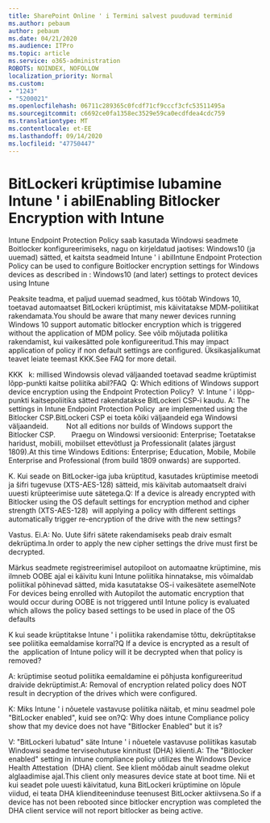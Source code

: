 ```yaml
---
title: SharePoint Online ' i Termini salvest puuduvad terminid
ms.author: pebaum
author: pebaum
ms.date: 04/21/2020
ms.audience: ITPro
ms.topic: article
ms.service: o365-administration
ROBOTS: NOINDEX, NOFOLLOW
localization_priority: Normal
ms.custom:
- "1243"
- "5200021"
ms.openlocfilehash: 06711c289365c0fcdf71cf9cccf3cfc53511495a
ms.sourcegitcommit: c6692ce0fa1358ec3529e59ca0ecdfdea4cdc759
ms.translationtype: MT
ms.contentlocale: et-EE
ms.lasthandoff: 09/14/2020
ms.locfileid: "47750447"
---
```

# <a name="enabling-bitlocker-encryption-with-intune"></a><span data-ttu-id="8c19e-102">BitLockeri krüptimise lubamine Intune ' i abil</span><span class="sxs-lookup"><span data-stu-id="8c19e-102">Enabling Bitlocker Encryption with Intune</span></span>

<span data-ttu-id="8c19e-103">Intune Endpoint Protection Policy saab kasutada Windowsi seadmete Boitlocker konfigureerimiseks, nagu on kirjeldatud jaotises: Windows10 (ja uuemad) sätted, et kaitsta seadmeid Intune ' i abil</span><span class="sxs-lookup"><span data-stu-id="8c19e-103">Intune Endpoint Protection Policy can be used to configure Boitlocker encryption settings for Windows devices as described in : Windows10 (and later) settings to protect devices using Intune</span></span>

<span data-ttu-id="8c19e-104">Peaksite teadma, et paljud uuemad seadmed, kus töötab Windows 10, toetavad automaatset BitLockeri krüptimist, mis käivitatakse MDM-poliitikat rakendamata.</span><span class="sxs-lookup"><span data-stu-id="8c19e-104">You should be aware that many newer devices running Windows 10 support automatic bitlocker encryption which is triggered without the application of MDM policy.</span></span> <span data-ttu-id="8c19e-105">See võib mõjutada poliitika rakendamist, kui vaikesätted pole konfigureeritud.</span><span class="sxs-lookup"><span data-stu-id="8c19e-105">This may impact application of policy if non default settings are configured.</span></span> <span data-ttu-id="8c19e-106">Üksikasjalikumat teavet leiate teemast KKK.</span><span class="sxs-lookup"><span data-stu-id="8c19e-106">See FAQ for more detail.</span></span>


<span data-ttu-id="8c19e-107">KKK   k: millised Windowsis olevad väljaanded toetavad seadme krüptimist lõpp-punkti kaitse poliitika abil?</span><span class="sxs-lookup"><span data-stu-id="8c19e-107">FAQ  Q: Which editions of Windows support device encryption using the Endpoint Protection Policy?</span></span>
<span data-ttu-id="8c19e-108"> V: Intune ' i lõpp-punkti kaitsepoliitika sätted rakendatakse BitLockeri CSP-i kaudu.</span><span class="sxs-lookup"><span data-stu-id="8c19e-108"> A: The settings in Intune Endpoint Protection Policy  are implemented using the Bitlocker CSP.</span></span><span data-ttu-id="8c19e-109">BitLockeri CSP ei toeta kõiki väljaandeid ega Windowsi väljaandeid. 
     </span><span class="sxs-lookup"><span data-stu-id="8c19e-109">  Not all editions nor builds of Windows support the Bitlocker CSP. 
     </span></span> <span data-ttu-id="8c19e-110">Praegu on Windowsi versioonid: Enterprise; Toetatakse haridust, mobiili, mobiilset ettevõtlust ja Professionalit (alates järgust 1809).</span><span class="sxs-lookup"><span data-stu-id="8c19e-110">At this time Windows Editions: Enterprise; Education, Mobile, Mobile Enterprise and Professional (from build 1809 onwards) are supported.</span></span>




<span data-ttu-id="8c19e-111">K. Kui seade on BitLocker-iga juba krüptitud, kasutades krüptimise meetodi ja šifri tugevuse (XTS-AES-128) sätteid, mis käivitab automaatselt draivi uuesti krüpteerimise uute sätetega.</span><span class="sxs-lookup"><span data-stu-id="8c19e-111">Q: If a device is already encrypted with Bitlocker using the OS default settings for encryption method and cipher strength (XTS-AES-128)  will applying a policy with different settings automatically trigger re-encryption of the drive with the new settings?</span></span>

<span data-ttu-id="8c19e-112">Vastus. Ei.</span><span class="sxs-lookup"><span data-stu-id="8c19e-112">A: No.</span></span> <span data-ttu-id="8c19e-113">Uute šifri sätete rakendamiseks peab draiv esmalt dekrüptima.</span><span class="sxs-lookup"><span data-stu-id="8c19e-113">In order to apply the new cipher settings the drive must first be decrypted.</span></span>

<span data-ttu-id="8c19e-114">Märkus seadmete registreerimisel autopiloot on automaatne krüptimine, mis ilmneb OOBE ajal ei käivitu kuni Intune poliitika hinnatakse, mis võimaldab poliitikal põhinevad sätted, mida kasutatakse OS-i vaikesätete asemel</span><span class="sxs-lookup"><span data-stu-id="8c19e-114">Note For devices being enrolled with Autopilot the automatic encryption that would occur during OOBE is not triggered until Intune policy is evaluated which allows the policy based settings to be used in place of the OS defaults</span></span>




<span data-ttu-id="8c19e-115">K kui seade krüptitakse Intune ' i poliitika rakendamise tõttu, dekrüptitakse see poliitika eemaldamise korral?</span><span class="sxs-lookup"><span data-stu-id="8c19e-115">Q If a device is encrypted as a result of the  application of Intune policy will it be decrypted when that policy is removed?</span></span>

<span data-ttu-id="8c19e-116">A: krüptimise seotud poliitika eemaldamine ei põhjusta konfigureeritud draivide dekrüptimist.</span><span class="sxs-lookup"><span data-stu-id="8c19e-116">A: Removal of encryption related policy does NOT result in decryption of the drives which were configured.</span></span>




<span data-ttu-id="8c19e-117">K: Miks Intune ' i nõuetele vastavuse poliitika näitab, et minu seadmel pole "BitLocker enabled", kuid see on?</span><span class="sxs-lookup"><span data-stu-id="8c19e-117">Q: Why does intune Compliance policy show that my device does not have "Bitlocker Enabled" but it is?</span></span>

<span data-ttu-id="8c19e-118">V: "BitLockeri lubatud" säte Intune ' i nõuetele vastavuse poliitikas kasutab Windowsi seadme terviseohutuse kinnitust (DHA) klienti.</span><span class="sxs-lookup"><span data-stu-id="8c19e-118">A: The "Bitlocker enabled" setting in intune compliance policy utilizes the Windows Device Health Attestation  (DHA) client.</span></span> <span data-ttu-id="8c19e-119">See klient mõõdab ainult seadme olekut alglaadimise ajal.</span><span class="sxs-lookup"><span data-stu-id="8c19e-119">This client only measures device state at boot time.</span></span> <span data-ttu-id="8c19e-120">Nii et kui seadet pole uuesti käivitatud, kuna BitLockeri krüptimine on lõpule viidud, ei teata DHA klienditeeninduse teenusest BitLocker aktiivsena.</span><span class="sxs-lookup"><span data-stu-id="8c19e-120">So if a device has not been rebooted since bitlocker encryption was completed the DHA client service will not report bitlocker as being active.</span></span>
